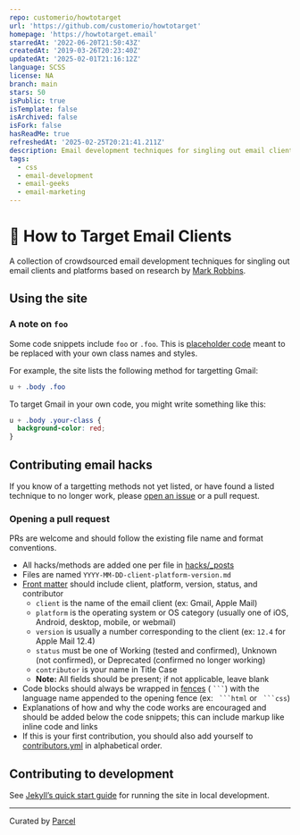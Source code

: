 ```yaml
---
repo: customerio/howtotarget
url: 'https://github.com/customerio/howtotarget'
homepage: 'https://howtotarget.email'
starredAt: '2022-06-20T21:50:43Z'
createdAt: '2019-03-26T20:23:40Z'
updatedAt: '2025-02-01T21:16:12Z'
language: SCSS
license: NA
branch: main
stars: 50
isPublic: true
isTemplate: false
isArchived: false
isFork: false
hasReadMe: true
refreshedAt: '2025-02-25T20:21:41.211Z'
description: Email development techniques for singling out email clients and platforms.
tags:
  - css
  - email-development
  - email-geeks
  - email-marketing
---
```


# 🎯 How to Target Email Clients

A collection of crowdsourced email development techniques for singling out email clients and platforms based on research by [Mark Robbins](https://github.com/m-j-robbins).

## Using the site

### A note on `foo`

Some code snippets include `foo` or `.foo`. This is [placeholder code](https://en.wikipedia.org/wiki/Foobar) meant to be replaced with your own class names and styles.

For example, the site lists the following method for targetting Gmail:

```css
u + .body .foo

```

To target Gmail in your own code, you might write something like this:

```css
u + .body .your-class {
  background-color: red;
}
```

## Contributing email hacks

If you know of a targetting methods not yet listed, or have found a listed technique to no longer work, please [open an issue](https://github.com/customerio/howtotarget/issues) or a pull request.

### Opening a pull request

PRs are welcome and should follow the existing file name and format conventions.

- All hacks/methods are added one per file in [hacks/\_posts](https://github.com/customerio/howtotarget/tree/master/hacks/_posts)
- Files are named `YYYY-MM-DD-client-platform-version.md`
- [Front matter](https://jekyllrb.com/docs/front-matter/) should include client, platform, version, status, and contributor
  - `client` is the name of the email client (ex: Gmail, Apple Mail)
  - `platform` is the operating system or OS category (usually one of iOS, Android, desktop, mobile, or webmail)
  - `version` is usually a number corresponding to the client (ex: `12.4` for Apple Mail 12.4)
  - `status` must be one of Working (tested and confirmed), Unknown (not confirmed), or Deprecated (confirmed no longer working)
  - `contributor` is your name in Title Case
  - **Note:** All fields should be present; if not applicable, leave blank
- Code blocks should always be wrapped in [fences](https://www.markdownguide.org/extended-syntax/#fenced-code-blocks) ( ` ``` `) with the language name appended to the opening fence (ex: ` ```html` or ` ```css`)
- Explanations of how and why the code works are encouraged and should be added below the code snippets; this can include markup like inline code and links
- If this is your first contribution, you should also add yourself to [contributors.yml](https://github.com/customerio/howtotarget/blob/master/_data/contributors.yml) in alphabetical order.

## Contributing to development

See [Jekyll’s quick start guide](https://jekyllrb.com/docs/) for running the site in local development.

---

Curated by [Parcel](https://parcel.io)
